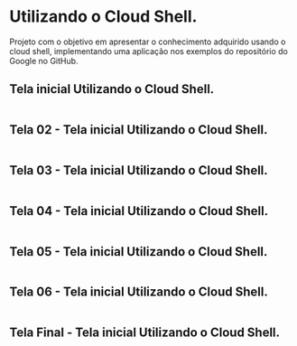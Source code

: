 # Utilizando o Cloud Shell.

Projeto com o objetivo em apresentar o conhecimento adquirido usando o cloud shell, implementando uma aplicação nos exemplos do repositório do Google no GitHub.

## Tela inicial Utilizando o Cloud Shell.

![]()

## Tela 02 - Tela inicial Utilizando o Cloud Shell.

![]()

## Tela 03 - Tela inicial Utilizando o Cloud Shell.

![]()

## Tela 04 - Tela inicial Utilizando o Cloud Shell.

![]()

## Tela 05 - Tela inicial Utilizando o Cloud Shell.

![]()

## Tela 06 - Tela inicial Utilizando o Cloud Shell.

![]()

## Tela Final - Tela inicial Utilizando o Cloud Shell.

![]()

